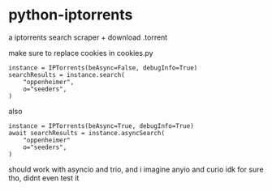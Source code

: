 # python-iptorrents
a iptorrents search scraper + download .torrent

make sure to replace cookies in cookies.py

```
instance = IPTorrents(beAsync=False, debugInfo=True)
searchResults = instance.search(
    "oppenheimer",
    o="seeders",
)
```

also

```
instance = IPTorrents(beAsync=True, debugInfo=True)
await searchResults = instance.asyncSearch(
    "oppenheimer"
    o="seeders",
)
```

should work with asyncio and trio, and i imagine anyio and curio idk for sure tho, didnt even test it